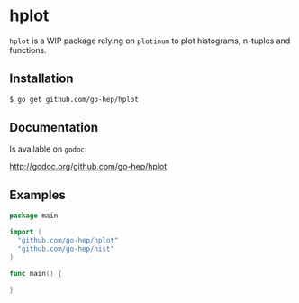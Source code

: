 hplot
====

`hplot` is a WIP package relying on `plotinum` to plot histograms,
n-tuples and functions.

## Installation

```sh
$ go get github.com/go-hep/hplot
```

## Documentation

Is available on ``godoc``:

http://godoc.org/github.com/go-hep/hplot


## Examples

```go
package main

import (
  "github.com/go-hep/hplot"
  "github.com/go-hep/hist"
)

func main() {

}
```


